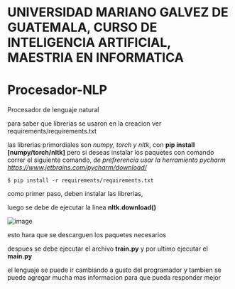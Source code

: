 # UNIVERSIDAD MARIANO GALVEZ DE GUATEMALA, CURSO DE INTELIGENCIA ARTIFICIAL, MAESTRIA EN INFORMATICA

# Procesador-NLP
Procesador de lenguaje natural

para saber que librerias se usaron en la creacion ver requirements/requirements.txt

las librerias primordiales son *numpy, torch y nltk*, con **pip install [numpy/torch/nltk]**
pero si deseas instalar los paquetes con comando correr el siguiente comando, *de prefrerencia usar la herramiento pycharm https://www.jetbrains.com/pycharm/download/*

    $ pip install -r requirements/requirements.txt


como primer paso, deben instalar las librerias,

luego se debe de ejecutar la linea **nltk.download()**

![image](https://user-images.githubusercontent.com/38637180/113091853-0dfbb680-91aa-11eb-828f-0429e8bf4eb2.png)

 esto hara que se descarguen los paquetes necesarios

despues se debe ejecutar el archivo **train.py** y por ultimo ejecutar el **main.py**

el lenguaje se puede ir cambiando a gusto del programador y tambien se puede agregar mucha mas informacion para que pueda responder mejor
